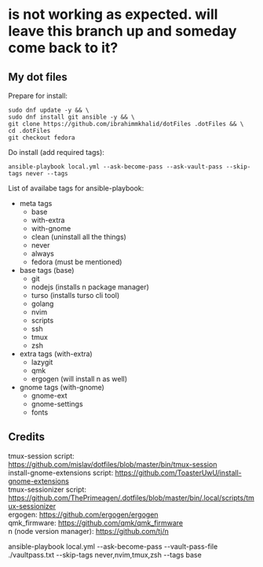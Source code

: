 # is not working as expected. will leave this branch up and someday come back to it?
## My dot files

Prepare for install:
```
sudo dnf update -y && \
sudo dnf install git ansible -y && \
git clone https://github.com/ibrahimmkhalid/dotFiles .dotFiles && \
cd .dotFiles
git checkout fedora
```

Do install (add required tags):
```
ansible-playbook local.yml --ask-become-pass --ask-vault-pass --skip-tags never --tags 
```

List of availabe tags for ansible-playbook:
- meta tags
    - base
    - with-extra
    - with-gnome
    - clean (uninstall all the things)
    - never
    - always
    - fedora (must be mentioned)
- base tags (base)
    - git
    - nodejs (installs n package manager)
    - turso (installs turso cli tool)
    - golang
    - nvim
    - scripts
    - ssh
    - tmux
    - zsh
- extra tags (with-extra)
    - lazygit
    - qmk
    - ergogen (will install n as well)
- gnome tags (with-gnome)
    - gnome-ext
    - gnome-settings
    - fonts

## Credits 
tmux-session script: https://github.com/mislav/dotfiles/blob/master/bin/tmux-session  
install-gnome-extensions script: https://github.com/ToasterUwU/install-gnome-extensions  
tmux-sessionizer script: https://github.com/ThePrimeagen/.dotfiles/blob/master/bin/.local/scripts/tmux-sessionizer  
ergogen: https://github.com/ergogen/ergogen  
qmk_firmware: https://github.com/qmk/qmk_firmware  
n (node version manager): https://github.com/tj/n

ansible-playbook local.yml --ask-become-pass --vault-pass-file ./vaultpass.txt --skip-tags never,nvim,tmux,zsh --tags base
